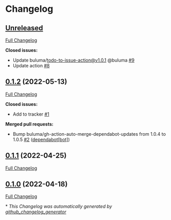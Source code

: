 # Changelog

## [Unreleased](https://github.com/buluma/ansible-role-sosreport/tree/HEAD)

[Full Changelog](https://github.com/buluma/ansible-role-sosreport/compare/0.1.2...HEAD)

**Closed issues:**

- Update buluma/todo-to-issue-action@v1.0.1 @buluma [\#9](https://github.com/buluma/ansible-role-sosreport/issues/9)
- Update action [\#8](https://github.com/buluma/ansible-role-sosreport/issues/8)

## [0.1.2](https://github.com/buluma/ansible-role-sosreport/tree/0.1.2) (2022-05-13)

[Full Changelog](https://github.com/buluma/ansible-role-sosreport/compare/0.1.1...0.1.2)

**Closed issues:**

- Add to tracker [\#1](https://github.com/buluma/ansible-role-sosreport/issues/1)

**Merged pull requests:**

- Bump buluma/gh-action-auto-merge-dependabot-updates from 1.0.4 to 1.0.5 [\#2](https://github.com/buluma/ansible-role-sosreport/pull/2) ([dependabot[bot]](https://github.com/apps/dependabot))

## [0.1.1](https://github.com/buluma/ansible-role-sosreport/tree/0.1.1) (2022-04-25)

[Full Changelog](https://github.com/buluma/ansible-role-sosreport/compare/0.1.0...0.1.1)

## [0.1.0](https://github.com/buluma/ansible-role-sosreport/tree/0.1.0) (2022-04-18)

[Full Changelog](https://github.com/buluma/ansible-role-sosreport/compare/57ec38a47d83c8bd153a54afd78a6a9833cc8866...0.1.0)



\* *This Changelog was automatically generated by [github_changelog_generator](https://github.com/github-changelog-generator/github-changelog-generator)*
